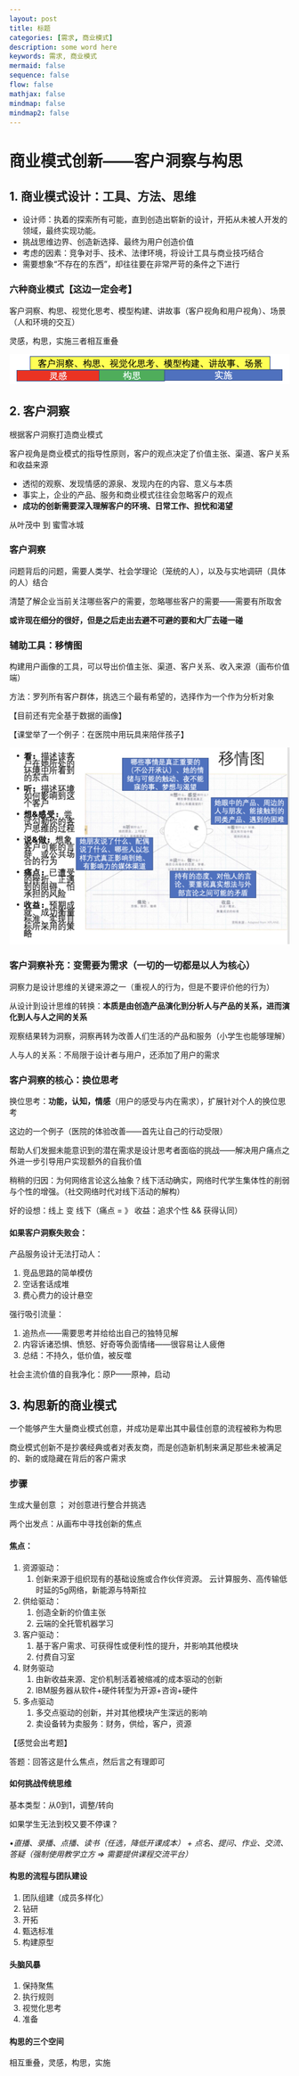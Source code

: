 ```yaml
---
layout: post
title: 标题
categories: [需求, 商业模式]
description: some word here
keywords: 需求, 商业模式
mermaid: false
sequence: false
flow: false
mathjax: false
mindmap: false
mindmap2: false
---
```


# 商业模式创新——客户洞察与构思

## 1. 商业模式设计：工具、方法、思维

* 设计师：执着的探索所有可能，直到创造出崭新的设计，开拓从未被人开发的领域，最终实现功能。
* 挑战思维边界、创造新选择、最终为用户创造价值
* 考虑的因素：竞争对手、技术、法律环境，将设计工具与商业技巧结合
* 需要想象“不存在的东西”，却往往要在非常严苛的条件之下进行

### 六种商业模式【这边一定会考】

客户洞察、构思、视觉化思考、模型构建、讲故事（客户视角和用户视角）、场景（人和环境的交互）

灵感，构思，实施三者相互重叠

![截屏2023-11-28 上午10.25.27](https://github.com/ShadowOnYOU/images/blob/main/test202311281025010.png?raw=)

## 2. 客户洞察

根据客户洞察打造商业模式

客户视角是商业模式的指导性原则，客户的观点决定了价值主张、渠道、客户关系和收益来源

* 透彻的观察、发现情感的源泉、发现内在的内容、意义与本质
* 事实上，企业的产品、服务和商业模式往往会忽略客户的观点
* **成功的创新需要深入理解客户的环境、日常工作、担忧和渴望**

从叶茂中 到 蜜雪冰城

### 客户洞察

问题背后的问题，需要人类学、社会学理论（笼统的人），以及与实地调研（具体的人）结合

清楚了解企业当前关注哪些客户的需要，忽略哪些客户的需要——需要有所取舍

**或许现在细分的很好，但是之后走出去避不可避的要和大厂去碰一碰**

### 辅助工具：移情图

构建用户画像的工具，可以导出价值主张、渠道、客户关系、收入来源（画布价值端）

方法：罗列所有客户群体，挑选三个最有希望的，选择作为一个作为分析对象

【目前还有完全基于数据的画像】

【课堂举了一个例子：在医院中用玩具来陪伴孩子】

![截屏2023-11-28 上午10.52.31](https://github.com/ShadowOnYOU/images/blob/main/test202311281052941.png?raw=)

### 客户洞察补充：变需要为需求（一切的一切都是以人为核心）

洞察力是设计思维的关键来源之一（重视人的行为，但是不要评价他的行为）

从设计到设计思维的转换：**本质是由创造产品演化到分析人与产品的关系，进而演化到人与人之间的关系**

观察结果转为洞察，洞察再转为改善人们生活的产品和服务（小学生也能够理解）

人与人的关系：不局限于设计者与用户，还添加了用户的需求

### 客户洞察的核心：换位思考

换位思考：**功能，认知，情感**（用户的感受与内在需求），扩展针对个人的换位思考

这边的一个例子（医院的体验改善——首先让自己的行动受限）

帮助人们发掘未能意识到的潜在需求是设计思考者面临的挑战——解决用户痛点之外进一步引导用户实现额外的自我价值

稍稍的归因：为何网络言论这么抽象？线下活动确实，网络时代学生集体性的削弱与个性的增强。（社交网络时代对线下活动的解构）

好的设想：线上 变 线下（痛点 = 》 收益：追求个性 && 获得认同）

#### 如果客户洞察失败会：

产品服务设计无法打动人：

1. 竞品思路的简单模仿
2. 空话套话成堆
3. 费心费力的设计悬空

强行吸引流量：

1. 追热点——需要思考并给给出自己的独特见解
2. 内容诉诸恐惧、愤怒、好奇等负面情绪——很容易让人疲倦
3. 总结：不持久，低价值，被反噬

社会主流价值的自我净化：原P——原神，启动

## 3. 构思新的商业模式

一个能够产生大量商业模式创意，并成功是辈出其中最佳创意的流程被称为构思

商业模式创新不是抄袭经典或者对表友商，而是创造新机制来满足那些未被满足的、新的或隐藏在背后的客户需求

### 步骤

生成大量创意 ； 对创意进行整合并挑选

两个出发点：从画布中寻找创新的焦点

#### 焦点：

1. 资源驱动：
   1. 创新来源于组织现有的基础设施或合作伙伴资源。	云计算服务、高传输低时延的5g网络，新能源与特斯拉
2. 供给驱动：
   1. 创造全新的价值主张
   2. 云端的全托管机器学习
3. 客户驱动：
   1. 基于客户需求、可获得性或便利性的提升，并影响其他模块
   2. 付费自习室
4. 财务驱动
   1. 由新收益来源、定价机制活着被缩减的成本驱动的创新
   2. IBM服务器从软件+硬件转型为开源+咨询+硬件
5. 多点驱动
   1. 多交点驱动的创新，并对其他模块产生深远的影响
   2. 卖设备转为卖服务：财务，供给，客户，资源

【感觉会出考题】

答题：回答这是什么焦点，然后言之有理即可

#### 如何挑战传统思维

基本类型：从0到1，调整/转向

如果学生无法到校又要不停课？

•*直播、录播、点播、读书（任选，降低开课成本）* *+* *点名、提问、作业、交流、答疑（强制使用教学立方* *=>* *需要提供课程交流平台）*

#### 构思的流程与团队建设

1. 团队组建（成员多样化）
2. 钻研
3. 开拓
4. 甄选标准
5. 构建原型

#### 头脑风暴

1. 保持聚焦
2. 执行规则
3. 视觉化思考
4. 准备

#### 构思的三个空间

相互重叠，灵感，构思，实施

